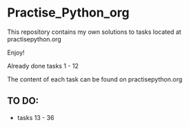 # Practise_Python_org
This repository contains my own solutions to tasks located at practisepython.org

Enjoy!

Already done tasks 1 - 12

The content of each task can be found on practisepython.org

## TO DO:
- tasks 13 - 36
